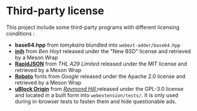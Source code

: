 # Third-party license

This project include some third-party programs with different licensing conditions :

* **base64.hpp** from *tomykaira* blundled into `webext-adder/base64.hpp`
* [**inih**](https://github.com/benhoyt/inih) from *Ben Hoyt* released under the "New BSD" license and retrieved by a Meson Wrap
* [**RapidJSON**](https://github.com/Tencent/rapidjson) from *THL A29 Limited* released under the MIT license and retrieved by a Meson Wrap
* **[Roboto](https://fonts.google.com/specimen/Roboto)** fonts from *Google* released under the Apache 2.0 license and retrieved by a Meson Wrap
* [**uBlock Origin**](https://github.com/gorhill/uBlock) from *[ Raymond Hill ](https://github.com/gorhill)* released under the GPL-3.0 license and located in a built form into `webextension/tests/`. It is only used during in-browser tests to fasten them and hide questionable ads.
